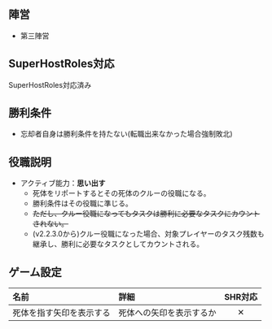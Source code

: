 ## 陣営
- 第三陣営

## SuperHostRoles対応
SuperHostRoles対応済み

## 勝利条件
- 忘却者自身は勝利条件を持たない(転職出来なかった場合強制敗北)

## 役職説明
- アクティブ能力：**思い出す**
  - 死体をリポートするとその死体のクルーの役職になる。
  - 勝利条件はその役職に準じる。
  - ~~ただし、クルー役職になってもタスクは勝利に必要なタスクにカウントされない。~~
  - (v2.2.3.0から)クルー役職になった場合、対象プレイヤーのタスク残数も継承し、勝利に必要なタスクとしてカウントされる。

## ゲーム設定
| 名前 | 詳細 | SHR対応 |
| :-- | :-- | :--: |
| 死体を指す矢印を表示する | 死体への矢印を表示するか | ✕ |